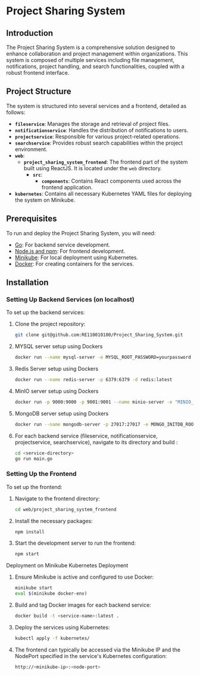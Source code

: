 # Project Sharing System

## Introduction
The Project Sharing System is a comprehensive solution designed to enhance collaboration and project management within organizations. This system is composed of multiple services including file management, notifications, project handling, and search functionalities, coupled with a robust frontend interface.

## Project Structure
The system is structured into several services and a frontend, detailed as follows:
- **`fileservice`**: Manages the storage and retrieval of project files.
- **`notificationservice`**: Handles the distribution of notifications to users.
- **`projectservice`**: Responsible for various project-related operations.
- **`searchservice`**: Provides robust search capabilities within the project environment.
- **`web`**:
  - **`project_sharing_system_frontend`**: The frontend part of the system built using ReactJS. It is located under the `web` directory.
    - **`src`**:
      - **`components`**: Contains React components used across the frontend application.
- **`kubernetes`**: Contains all necessary Kubernetes YAML files for deploying the system on Minikube.

## Prerequisites
To run and deploy the Project Sharing System, you will need:
- [Go](https://golang.org/doc/install): For backend service development.
- [Node.js and npm](https://nodejs.org/en/download/): For frontend development.
- [Minikube](https://minikube.sigs.k8s.io/docs/start/): For local deployment using Kubernetes.
- [Docker](https://docs.docker.com/get-docker/): For creating containers for the services.

## Installation

### Setting Up Backend Services (on localhost)
To set up the backend services:
1. Clone the project repository:
   ```bash
   git clone git@github.com:RE110010100/Project_Sharing_System.git

2. MYSQL server setup using Dockers
   ```bash
   docker run --name mysql-server -e MYSQL_ROOT_PASSWORD=yourpassword -p 3306:3306 -d mysql:latest

3. Redis Server setup using Dockers
   ```bash
   docker run --name redis-server -p 6379:6379 -d redis:latest

4. MinIO server setup using Dockers
   ```bash
   docker run -p 9000:9000 -p 9001:9001 --name minio-server -e "MINIO_ROOT_USER=admin" -e "MINIO_ROOT_PASSWORD=password" minio/minio server /data --console-address ":9001"

5. MongoDB server setup using Dockers
   ```bash
   docker run --name mongodb-server -p 27017:27017 -e MONGO_INITDB_ROOT_USERNAME=admin -e MONGO_INITDB_ROOT_PASSWORD=password -d mongo:latest

6. For each backend service (fileservice, notificationservice, projectservice, searchservice), navigate to its directory and build :
   ```bash
   cd <service-directory>
   go run main.go

### Setting Up the Frontend
To set up the frontend:

1. Navigate to the frontend directory:
   ```bash
   cd web/project_sharing_system_frontend

2. Install the necessary packages:
   ```bash
   npm install

3. Start the development server to run the frontend:
   ```bash
   npm start

Deployment on Minikube
Kubernetes Deployment

1. Ensure Minikube is active and configured to use Docker:

   ```bash
   minikube start
   eval $(minikube docker-env)

2. Build and tag Docker images for each backend service:

   ```bash
   docker build -t <service-name>:latest .

3. Deploy the services using Kubernetes:

   ```bash
   kubectl apply -f kubernetes/

4. The frontend can typically be accessed via the Minikube IP and the NodePort specified in the service's Kubernetes configuration:

   ```bash
   http://<minikube-ip>:<node-port>